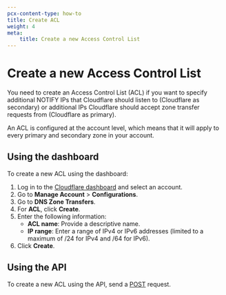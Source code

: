 ```yaml
---
pcx-content-type: how-to
title: Create ACL
weight: 4
meta:
    title: Create a new Access Control List
---
```


# Create a new Access Control List

You need to create an Access Control List (ACL) if you want to specify additional NOTIFY IPs that Cloudflare should listen to (Cloudflare as secondary) or additional IPs Cloudflare should accept zone transfer requests from (Cloudflare as primary).

An ACL is configured at the account level, which means that it will apply to every primary and secondary zone in your account.

## Using the dashboard

To create a new ACL using the dashboard:

1. Log in to the [Cloudflare dashboard](https://dash.cloudflare.com/login) and select an account.
2. Go to **Manage Account** > **Configurations**.
3. Go to **DNS Zone Transfers**.
4. For **ACL**, click **Create**.
5. Enter the following information:
    - **ACL name**: Provide a descriptive name.
    - **IP range**: Enter a range of IPv4 or IPv6 addresses (limited to a maximum of /24 for IPv4 and /64 for IPv6).
6. Click **Create**.

## Using the API

To create a new ACL using the API, send a [POST](https://api.cloudflare.com/#secondary-dns-acl--create-acl) request.